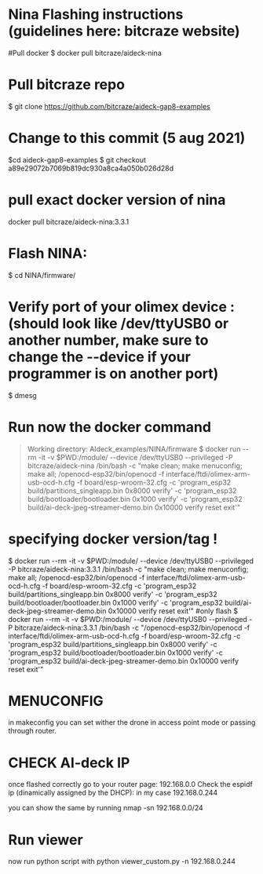 # Nina Flashing instructions (guidelines here: bitcraze website)

#Pull docker
$ docker pull bitcraze/aideck-nina

# Pull bitcraze repo
$ git clone https://github.com/bitcraze/aideck-gap8-examples

# Change to this commit (5 aug 2021)
$cd aideck-gap8-examples
$ git checkout a89e29072b7069b819dc930a8ca4a050b026d28d

# pull exact docker version of nina
docker pull bitcraze/aideck-nina:3.3.1

# Flash NINA:
$ cd NINA/firmware/


# Verify port of your olimex device : (should look like /dev/ttyUSB0 or another number, make sure to change the --device if your programmer is on another port)
$ dmesg

# Run now the docker command
> Working directory: AIdeck_examples/NINA/firmware
$ docker run --rm -it -v $PWD:/module/ --device /dev/ttyUSB0 --privileged -P bitcraze/aideck-nina /bin/bash -c "make clean; make menuconfig; make all; /openocd-esp32/bin/openocd -f interface/ftdi/olimex-arm-usb-ocd-h.cfg -f board/esp-wroom-32.cfg -c 'program_esp32 build/partitions_singleapp.bin 0x8000 verify' -c 'program_esp32 build/bootloader/bootloader.bin 0x1000 verify' -c 'program_esp32 build/ai-deck-jpeg-streamer-demo.bin 0x10000 verify reset exit'"

# specifying docker version/tag !
$ docker run --rm -it -v $PWD:/module/ --device /dev/ttyUSB0 --privileged -P bitcraze/aideck-nina:3.3.1 /bin/bash -c "make clean; make menuconfig; make all; /openocd-esp32/bin/openocd -f interface/ftdi/olimex-arm-usb-ocd-h.cfg -f board/esp-wroom-32.cfg -c 'program_esp32 build/partitions_singleapp.bin 0x8000 verify' -c 'program_esp32 build/bootloader/bootloader.bin 0x1000 verify' -c 'program_esp32 build/ai-deck-jpeg-streamer-demo.bin 0x10000 verify reset exit'"
#only flash
$ docker run --rm -it -v $PWD:/module/ --device /dev/ttyUSB0 --privileged -P bitcraze/aideck-nina:3.3.1 /bin/bash -c "/openocd-esp32/bin/openocd -f interface/ftdi/olimex-arm-usb-ocd-h.cfg -f board/esp-wroom-32.cfg -c 'program_esp32 build/partitions_singleapp.bin 0x8000 verify' -c 'program_esp32 build/bootloader/bootloader.bin 0x1000 verify' -c 'program_esp32 build/ai-deck-jpeg-streamer-demo.bin 0x10000 verify reset exit'"


# MENUCONFIG
in makeconfig you can set wither the drone in access point mode or passing through router.

# CHECK AI-deck IP
once flashed correctly go to your router page: 192.168.0.0
Check the espidf ip (dinamically assigned by the DHCP): in my case 192.168.0.244

you can show the same by running
nmap -sn 192.168.0.0/24

# Run viewer
now run python script with
	python viewer_custom.py -n 192.168.0.244
